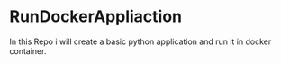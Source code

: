# RunDockerAppliaction
In this Repo i will create a basic python application and run it in docker container.
